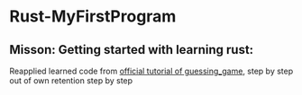 # Rust-MyFirstProgram

## Misson: Getting started with learning rust: 

Reapplied learned code from [official tutorial of guessing_game](https://doc.rust-lang.org/book/ch02-00-guessing-game-tutorial.html), step by step out of own retention step by step
